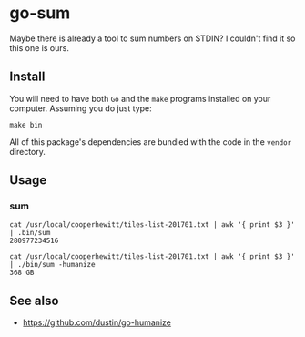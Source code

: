 # go-sum

Maybe there is already a tool to sum numbers on STDIN? I couldn't find it so this one is ours.

## Install

You will need to have both `Go` and the `make` programs installed on your computer. Assuming you do just type:

```
make bin
```

All of this package's dependencies are bundled with the code in the `vendor` directory.

## Usage

### sum

```
cat /usr/local/cooperhewitt/tiles-list-201701.txt | awk '{ print $3 }' | .bin/sum
280977234516

cat /usr/local/cooperhewitt/tiles-list-201701.txt | awk '{ print $3 }' | ./bin/sum -humanize
368 GB
```

## See also

* https://github.com/dustin/go-humanize